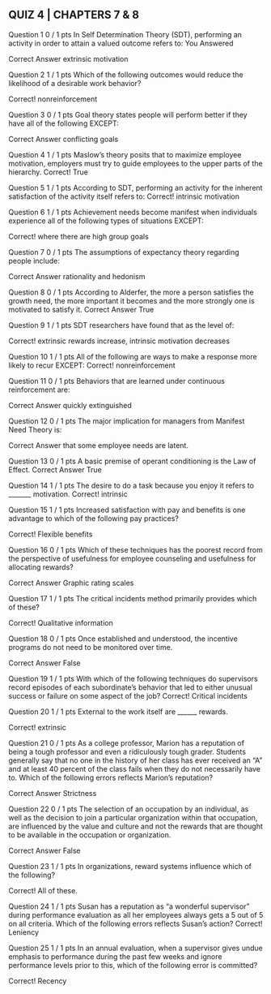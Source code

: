 ## QUIZ 4 | CHAPTERS 7 & 8

Question 1
0 / 1 pts
In Self Determination Theory (SDT), performing an activity in order to attain a valued outcome refers to:
You Answered

Correct Answer
  extrinsic motivation


Question 2
1 / 1 pts
Which of the following outcomes would reduce the likelihood of a desirable work behavior?

Correct!
  nonreinforcement


Question 3
0 / 1 pts
Goal theory states people will perform better if they have all of the following EXCEPT:

Correct Answer
  conflicting goals


Question 4
1 / 1 pts
Maslow’s theory posits that to maximize employee motivation, employers must try to guide employees to the upper parts of the hierarchy.
Correct!
  True


Question 5
1 / 1 pts
According to SDT, performing an activity for the inherent satisfaction of the activity itself refers to:
Correct!
  intrinsic motivation


Question 6
1 / 1 pts
Achievement needs become manifest when individuals experience all of the following types of situations EXCEPT:

Correct!
  where there are high group goals


Question 7
0 / 1 pts
The assumptions of expectancy theory regarding people include:

Correct Answer
  rationality and hedonism


Question 8
0 / 1 pts
According to Alderfer, the more a person satisfies the growth need, the more important it becomes and the more strongly one is motivated to satisfy it.
Correct Answer
  True

Question 9
1 / 1 pts
SDT researchers have found that as the level of:

Correct!
  extrinsic rewards increase, intrinsic motivation decreases


Question 10
1 / 1 pts
All of the following are ways to make a response more likely to recur EXCEPT:
Correct!
  nonreinforcement


Question 11
0 / 1 pts
Behaviors that are learned under continuous reinforcement are:

Correct Answer
  quickly extinguished


Question 12
0 / 1 pts
The major implication for managers from Manifest Need Theory is:

Correct Answer
  that some employee needs are latent.


Question 13
0 / 1 pts
A basic premise of operant conditioning is the Law of Effect.
Correct Answer
  True


Question 14
1 / 1 pts
The desire to do a task because you enjoy it refers to _______ motivation.
Correct!
  intrinsic


Question 15
1 / 1 pts
Increased satisfaction with pay and benefits is one advantage to which of the following pay practices?

Correct!
  Flexible benefits


Question 16
0 / 1 pts
Which of these techniques has the poorest record from the perspective of usefulness for employee counseling and usefulness for allocating rewards?

Correct Answer
  Graphic rating scales


Question 17
1 / 1 pts
The critical incidents method primarily provides which of these?

Correct!
  Qualitative information


Question 18
0 / 1 pts
Once established and understood, the incentive programs do not need to be monitored over time.

Correct Answer
  False

Question 19
1 / 1 pts
With which of the following techniques do supervisors record episodes of each subordinate’s behavior that led to either unusual success or failure on some aspect of the job?
Correct!
  Critical incidents

Question 20
1 / 1 pts
External to the work itself are ______ rewards.

Correct!
  extrinsic


Question 21
0 / 1 pts
As a college professor, Marion has a reputation of being a tough professor and even a ridiculously tough grader. Students generally say that no one in the history of her class has ever received an “A” and at least 40 percent of the class fails when they do not necessarily have to. Which of the following errors reflects Marion’s reputation?

Correct Answer
  Strictness


Question 22
0 / 1 pts
The selection of an occupation by an individual, as well as the decision to join a particular organization within that occupation, are influenced by the value and culture and not the rewards that are thought to be available in the occupation or organization.

Correct Answer
  False

Question 23
1 / 1 pts
In organizations, reward systems influence which of the following?

Correct!
  All of these.

Question 24
1 / 1 pts
Susan has a reputation as “a wonderful supervisor” during performance evaluation as all her employees always gets a 5 out of 5 on all criteria. Which of the following errors reflects Susan’s action?
Correct!
  Leniency


Question 25
1 / 1 pts
In an annual evaluation, when a supervisor gives undue emphasis to performance during the past few weeks and ignore performance levels prior to this, which of the following error is committed?

Correct!
  Recency
